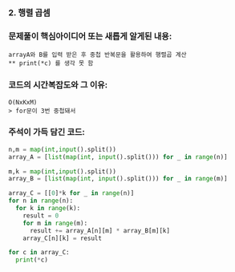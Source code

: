 ### 2. 행렬 곱셈

### 문제풀이 핵심아이디어 또는 새롭게 알게된 내용: 
    arrayA와 B를 입력 받은 후 중첩 반복문을 활용하여 행렬곱 계산
    ** print(*c) 를 생각 못 함
            
### 코드의 시간복잡도와 그 이유:    
    O(NxKxM)   
    > for문이 3번 중첩돼서
   
    
    
### 주석이 가득 담긴 코드:
```python
n,m = map(int,input().split())
array_A = [list(map(int, input().split())) for _ in range(n)]

m,k = map(int,input().split())
array_B = [list(map(int, input().split())) for _ in range(m)]

array_C = [[0]*k for _ in range(n)]
for n in range(n): 
  for k in range(k):
    result = 0
    for m in range(m):
      result += array_A[n][m] * array_B[m][k]
    array_C[n][k] = result

for c in array_C:
  print(*c)

```
